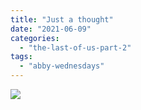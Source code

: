 ```yaml
---
title: "Just a thought"
date: "2021-06-09"
categories: 
  - "the-last-of-us-part-2"
tags: 
  - "abby-wednesdays"
---
```


[![](images/The-Last-of-Us™-Part-II_20210429002217.jpg)](https://davidpeach.me/wp-content/uploads/2022/05/The-Last-of-Us™-Part-II_20210429002217.jpg)
